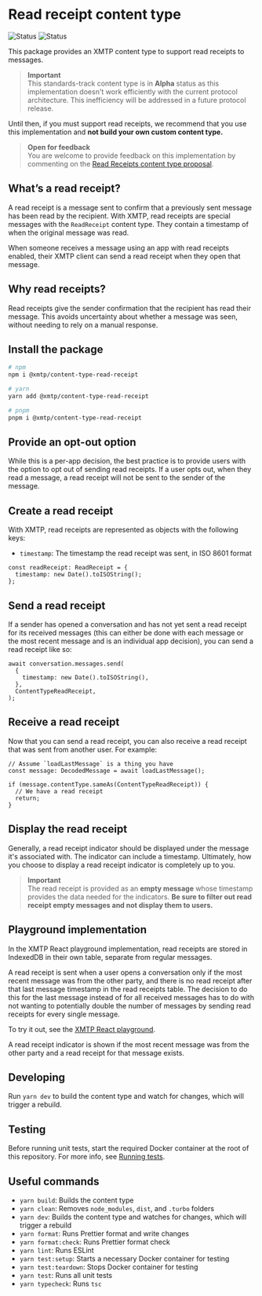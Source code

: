 # Read receipt content type

![Status](https://img.shields.io/badge/Content_type_status-Standards--track-yellow) ![Status](https://img.shields.io/badge/Reference_implementation_status-Alpha-orange)

This package provides an XMTP content type to support read receipts to messages.

> **Important**  
> This standards-track content type is in **Alpha** status as this implementation doesn't work efficiently with the current protocol architecture. This inefficiency will be addressed in a future protocol release.

Until then, if you must support read receipts, we recommend that you use this implementation and **not build your own custom content type.**

> **Open for feedback**  
> You are welcome to provide feedback on this implementation by commenting on the [Read Receipts content type proposal](https://github.com/orgs/xmtp/discussions/43).

## What’s a read receipt?

A read receipt is a message sent to confirm that a previously sent message has been read by the recipient. With XMTP, read receipts are special messages with the `ReadReceipt` content type. They contain a timestamp of when the original message was read.

When someone receives a message using an app with read receipts enabled, their XMTP client can send a read receipt when they open that message.

## Why read receipts?

Read receipts give the sender confirmation that the recipient has read their message. This avoids uncertainty about whether a message was seen, without needing to rely on a manual response.

## Install the package

```bash
# npm
npm i @xmtp/content-type-read-receipt

# yarn
yarn add @xmtp/content-type-read-receipt

# pnpm
pnpm i @xmtp/content-type-read-receipt
```

## Provide an opt-out option

While this is a per-app decision, the best practice is to provide users with the option to opt out of sending read receipts. If a user opts out, when they read a message, a read receipt will not be sent to the sender of the message.

## Create a read receipt

With XMTP, read receipts are represented as objects with the following keys:

- `timestamp`: The timestamp the read receipt was sent, in ISO 8601 format

```tsx
const readReceipt: ReadReceipt = {
  timestamp: new Date().toISOString();
};
```

## Send a read receipt

If a sender has opened a conversation and has not yet sent a read receipt for its received messages (this can either be done with each message or the most recent message and is an individual app decision), you can send a read receipt like so:

```tsx
await conversation.messages.send(
  {
    timestamp: new Date().toISOString(),
  },
  ContentTypeReadReceipt,
);
```

## Receive a read receipt

Now that you can send a read receipt, you can also receive a read receipt that was sent from another user. For example:

```tsx
// Assume `loadLastMessage` is a thing you have
const message: DecodedMessage = await loadLastMessage();

if (message.contentType.sameAs(ContentTypeReadReceipt)) {
  // We have a read receipt
  return;
}
```

## Display the read receipt

Generally, a read receipt indicator should be displayed under the message it's associated with. The indicator can include a timestamp. Ultimately, how you choose to display a read receipt indicator is completely up to you.

> **Important**  
> The read receipt is provided as an **empty message** whose timestamp provides the data needed for the indicators. **Be sure to filter out read receipt empty messages and not display them to users.**

## Playground implementation

In the XMTP React playground implementation, read receipts are stored in IndexedDB in their own table, separate from regular messages.

A read receipt is sent when a user opens a conversation only if the most recent message was from the other party, and there is no read receipt after that last message timestamp in the read receipts table. The decision to do this for the last message instead of for all received messages has to do with not wanting to potentially double the number of messages by sending read receipts for every single message.

To try it out, see the [XMTP React playground](https://github.com/xmtp/xmtp-react-playground).

A read receipt indicator is shown if the most recent message was from the other party and a read receipt for that message exists.

## Developing

Run `yarn dev` to build the content type and watch for changes, which will trigger a rebuild.

## Testing

Before running unit tests, start the required Docker container at the root of this repository. For more info, see [Running tests](../../README.md#running-tests).

## Useful commands

- `yarn build`: Builds the content type
- `yarn clean`: Removes `node_modules`, `dist`, and `.turbo` folders
- `yarn dev`: Builds the content type and watches for changes, which will trigger a rebuild
- `yarn format`: Runs Prettier format and write changes
- `yarn format:check`: Runs Prettier format check
- `yarn lint`: Runs ESLint
- `yarn test:setup`: Starts a necessary Docker container for testing
- `yarn test:teardown`: Stops Docker container for testing
- `yarn test`: Runs all unit tests
- `yarn typecheck`: Runs `tsc`
